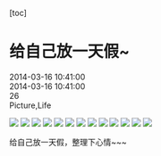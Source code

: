 [toc]

# 给自己放一天假~
<div id="update-time">2014-03-16 10:41:00</div>
<div id="create-time">2014-03-16 10:41:00</div>
<div id="blog-id">26</div>
<div id="tags">Picture,Life</div>

![](20140316_1.png)
![](20140316_2.png)
![](20140316_3.png)
![](20140316_4.png)
![](20140316_5.png)
![](20140316_6.png)
![](20140316_7.png)
![](20140316_8.png)
![](20140316_9.png)
![](20140316_10.png)
![](20140316_11.png)
![](20140316_12.png)
![](20140316_13.png)

给自己放一天假，整理下心情~~~